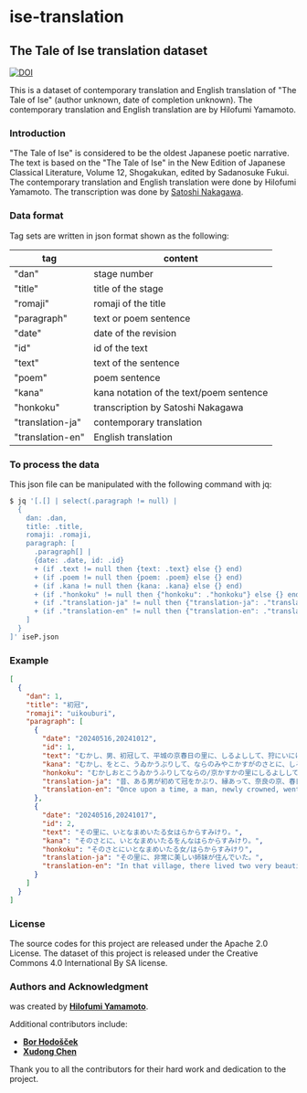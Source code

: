 # **ise-translation**

## The Tale of Ise translation dataset

[![DOI](https://zenodo.org/badge/878207767.svg)](https://doi.org/10.5281/zenodo.13994482)

<!--
これは伊勢物語(作者不詳、成立年代不詳)の現代語訳、英語訳のデータセットです。
現代語訳および英語訳は、山元啓史によるものです。
-->

This is a dataset of contemporary translation and English translation of "The Tale of Ise" (author unknown, date of completion unknown).
The contemporary translation and English translation are by Hilofumi Yamamoto.

### **Introduction**

<!--
伊勢物語は、日本の最古の歌物語とされる作品です。
伊勢物語 新編日本古典文学全集12 小学館 福井貞助 校注を参考にした。
現代語訳と英訳は山元啓史が行った。
翻刻は、 中川聡氏</a>による翻刻を利用した。
-->

"The Tale of Ise" is considered to be the oldest Japanese poetic narrative.
The text is based on the "The Tale of Ise" in the New Edition of Japanese Classical Literature, Volume 12, Shogakukan, edited by Sadanosuke Fukui.
The contemporary translation and English translation were done by Hilofumi Yamamoto.
The transcription was done by [Satoshi Nakagawa](https://yatanavi.org/text/ise/index.html#google_vignette).

### **Data format**

Tag sets are written in json format shown as the following:

| tag              | content                                 |
| ---------------- | --------------------------------------- |
| "dan"            | stage number                            |
| "title"          | title of the stage                      |
| "romaji"         | romaji of the title                     |
| "paragraph"      | text or poem sentence                   |
| "date"           | date of the revision                    |
| "id"             | id of the text                          |
| "text"           | text of the sentence                    |
| "poem"           | poem sentence                           |
| "kana"           | kana notation of the text/poem sentence |
| "honkoku"        | transcription by Satoshi Nakagawa       |
| "translation-ja" | contemporary translation                |
| "translation-en" | English translation                     |

### **To process the data**

<!--
このjsonファイルは、以下のコマンド, jq で操作できる。
-->

This json file can be manipulated with the following command with jq:

```bash
$ jq '[.[] | select(.paragraph != null) |
  {
    dan: .dan,
    title: .title,
    romaji: .romaji,
    paragraph: [
      .paragraph[] |
      {date: .date, id: .id}
      + (if .text != null then {text: .text} else {} end)
      + (if .poem != null then {poem: .poem} else {} end)
      + (if .kana != null then {kana: .kana} else {} end)
      + (if ."honkoku" != null then {"honkoku": ."honkoku"} else {} end)
      + (if ."translation-ja" != null then {"translation-ja": ."translation-ja"} else {} end)
      + (if ."translation-en" != null then {"translation-en": ."translation-en"} else {} end)
    ]
  }
]' iseP.json
```

### **Example**

```json
[
  {
    "dan": 1,
    "title": "初冠",
    "romaji": "uikouburi",
    "paragraph": [
      {
        "date": "20240516,20241012",
        "id": 1,
        "text": "むかし、男、初冠して、平城の京春日の里に、しるよしして、狩にいにけり。",
        "kana": "むかし、をとこ、うゐかうぶりして、ならのみやこかすがのさとに、しるよしして、かりにいにけり。",
        "honkoku": "むかしおとこうゐかうふりしてならの/京かすかの里にしるよししてかりに/いにけり",
        "translation-ja": "昔、ある男が初めて冠をかぶり、縁あって、奈良の京、春日の里に狩りに行った。",
        "translation-en": "Once upon a time, a man, newly crowned, went hunting in the village of Kasuga in Nara."
      },
      {
        "date": "20240516,20241017",
        "id": 2,
        "text": "その里に、いとなまめいたる女はらからすみけり。",
        "kana": "そのさとに、いとなまめいたるをんなはらからすみけり。",
        "honkoku": "そのさとにいとなまめいたる女/はらからすみけり",
        "translation-ja": "その里に、非常に美しい姉妹が住んでいた。",
        "translation-en": "In that village, there lived two very beautiful sisters."
      }
    ]
  }
]
```

### **License**

The source codes for this project are released under the Apache 2.0 License.
The dataset of this project is released under the Creative Commons 4.0 International By SA license.

### **Authors and Acknowledgment**

was created by **[Hilofumi Yamamoto](https://github.com/yamagen)**.

Additional contributors include:

- **[Bor Hodošček](https://github.com/borh)**
- **[Xudong Chen](https://github.com/idiig)**

Thank you to all the contributors for their hard work and dedication to the project.
